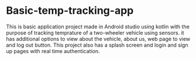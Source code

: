 # Basic-temp-tracking-app
This is basic application project made in Android studio using kotlin with the purpose of tracking temprature of a two-wheeler vehicle using sensors. it has additional options to view about the vehicle, about us, web page to view and log out button. This project also has a splash screen and login and sign up pages with real time authentication.

